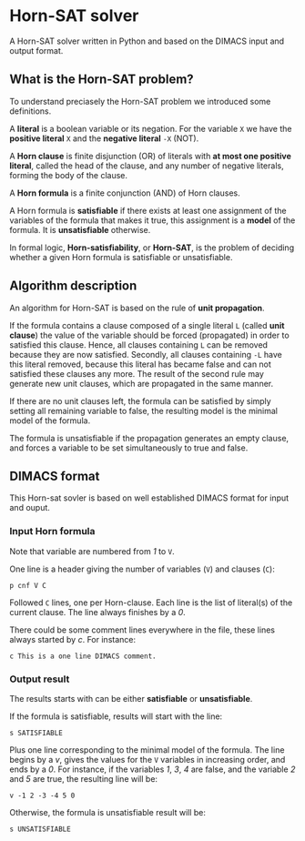 # Horn-SAT solver

A Horn-SAT solver written in Python and based on the DIMACS input and output
format.

## What is the Horn-SAT problem?

To understand preciasely the Horn-SAT problem we introduced some definitions.

A **literal** is a boolean variable or its negation. For the variable `X` we
have the **positive literal** `X` and the **negative literal** `-X` (NOT).

A **Horn clause** is finite disjunction (OR) of literals with **at most one
positive literal**, called the head of the clause, and any number of negative
literals, forming the body of the clause.

A **Horn formula** is a finite conjunction (AND) of Horn clauses.

A Horn formula is **satisfiable** if there exists at least one assignment of
the variables of the formula that makes it true, this assignment is a **model**
of the formula. It is **unsatisfiable** otherwise.

In formal logic, **Horn-satisfiability**, or **Horn-SAT**, is the problem of
deciding whether a given Horn formula is satisfiable or unsatisfiable.

## Algorithm description

An algorithm for Horn-SAT is based on the rule of **unit propagation**.

If the formula contains a clause composed of a single literal `L` (called
**unit clause**) the value of the variable should be forced (propagated) in
order to satisfied this clause. Hence, all clauses containing `L` can be
removed because they are now satisfied. Secondly, all clauses containing `-L`
have this literal removed, because this literal has became false and can not
satisfied these clauses any more. The result of the second rule may generate
new unit clauses, which are propagated in the same manner.

If there are no unit clauses left, the formula can be satisfied by simply
setting all remaining variable to false, the resulting model is the minimal
model of the formula.

The formula is unsatisfiable if the propagation generates an empty clause, and
forces a variable to be set simultaneously to true and false.

## DIMACS format

This Horn-sat sovler is based on well established DIMACS format for input and
ouput.

### Input Horn formula

Note that variable are numbered from *1* to `V`.

One line is a header giving the number of variables (`V`) and clauses (`C`):

```
p cnf V C
```

Followed `C` lines, one per Horn-clause. Each line is the list of literal(s) of
the current clause. The line always finishes by a *0*.

There could be some comment lines everywhere in the file, these lines always
started by *c*. For instance:

```
c This is a one line DIMACS comment.
```

### Output result

The results starts with can be either **satisfiable** or **unsatisfiable**.

If the formula is satisfiable, results will start with the line:

```
s SATISFIABLE
```

Plus one line corresponding to the minimal model of the formula.  The line
begins by a *v*, gives the values for the `V` variables in increasing order,
and ends by a *0*. For instance, if the variables *1*, *3*, *4* are false, and
the variable *2* and *5* are true, the resulting line will be:

```
v -1 2 -3 -4 5 0
```

Otherwise, the formula is unsatisfiable result will be:

```
s UNSATISFIABLE
```
